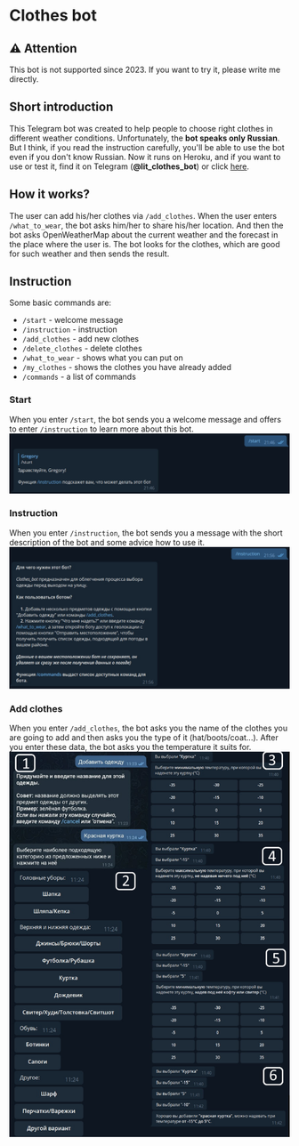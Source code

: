 # Clothes bot
## ⚠️ Attention
This bot is not supported since 2023. If you want to try it, please write me directly.
## Short introduction
This Telegram bot was created to help people to choose right clothes in different weather conditions. Unfortunately, the **bot speaks only Russian**. But I think, if you read the instruction carefully, you'll be able to use the bot even if you don't know Russian. Now it runs on Heroku, and if you want to use or test it, find it on Telegram (**@lit_clothes_bot**) or click [here](https://t.me/lit_clothes_bot).
## How it works?
The user can add his/her clothes via ```/add_clothes```. When the user enters ```/what_to_wear```, the bot asks him/her to share his/her location. And then the bot asks OpenWeatherMap about the current weather and the forecast in the place where the user is. The bot looks for the clothes, which are good for such weather and then sends the result.
## Instruction
Some basic commands are:
* ```/start``` - welcome message
* ```/instruction``` - instruction
* ```/add_clothes``` - add new clothes
* ```/delete_clothes``` - delete clothes
* ```/what_to_wear``` - shows what you can put on
* ```/my_clothes``` - shows the clothes you have already added
* ```/commands``` - a list of commands
### Start
When you enter ```/start```, the bot sends you a welcome message and offers to enter ```/instruction``` to learn more about this bot.
![Start](https://github.com/Gregory-coder/Clothes_Bot/blob/main/start.jpg)
### Instruction
When you enter ```/instruction```, the bot sends you a message with the short description of the bot and some advice how to use it.
![Instruction](https://github.com/Gregory-coder/Clothes_Bot/blob/main/instruction.jpg)
### Add clothes
When you enter ```/add_clothes```, the bot asks you the name of the clothes you are going to add and then asks you the type of it (hat/boots/coat...). After you enter these data, the bot asks you the temperature it suits for.
![Add_clothes](https://github.com/Gregory-coder/Clothes_Bot/blob/main/add_clothes.jpg) 
